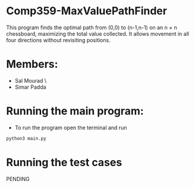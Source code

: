 # Comp359-MaxValuePathFinder
This program finds the optimal path from (0,0) to (n-1,n-1) on an n × n chessboard, maximizing the total value collected. It allows movement in all four directions without revisiting positions.


# Members:
- Sal Mourad \
- Simar Padda

# Running the main program:
- To run the program open the terminal and run
```bash
python3 main.py
```

# Running the test cases
PENDING